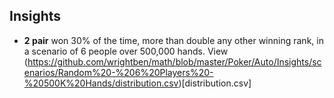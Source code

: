 ## Insights

- **2 pair** won 30% of the time, more than double any other winning rank, in a scenario of 6 people over 500,000 hands. View (https://github.com/wrightben/math/blob/master/Poker/Auto/Insights/scenarios/Random%20-%206%20Players%20-%20500K%20Hands/distribution.csv)[distribution.csv]
